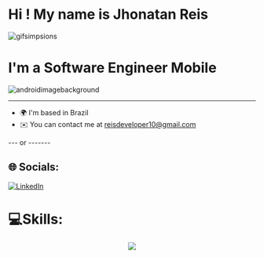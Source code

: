 
# Hi ! My name is Jhonatan Reis 

![gifsimpsions](https://github.com/reisdeveloper/reisdeveloper/assets/113706844/33876055-199a-4e3a-b083-148572c85b04)


# I'm a Software Engineer Mobile  
![androidimagebackground](https://github.com/reisdeveloper/reisdeveloper/assets/113706844/1e47519f-2796-4124-b8d2-5ad5cefd2dd0)


-------------------------

* 🌍  I'm based in Brazil
* ✉️  You can contact me at [reisdeveloper10@gmail.com](mailto:Devjhonatanreis@gmail.com )


--- or -------

## 🌐 Socials:
[![LinkedIn](https://img.shields.io/badge/LinkedIn-%230077B5.svg?logo=linkedin&logoColor=white)](https://linkedin.com/in/www.linkedin.com/in/jhonatansantana) 

# 💻Skills:
<p align="center">
  <a href="https://skillicons.dev">
    <img src="https://skillicons.dev/icons?i=git,gitlab,kubernetes,docker,aws,c,cpp,cs,dotnet,java,dart,flutter,kotlin,html,css,js,sqlite,mysql,firebase,nodejs,androidstudio,pycharm,vscode,visualstudio,stackoverflow,obsidian,notion," />
  </a>
</p>










